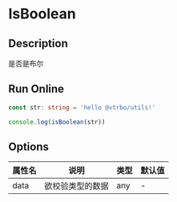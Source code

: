 # IsBoolean

## Description
是否是布尔

## Run Online

<RunCode symbolize="is-boolean-0z7EJ-Vj" :language="ts" :dependency="`
function toRawType(data: any): string {
  return Object.prototype.toString.call(data).slice(8, -1)
}
function isType(data: any, type: string): boolean {
  return toRawType(data).toLowerCase() === type.toLowerCase()
}
function isBoolean(data: any): boolean {
  return isType(data, 'Boolean')
}`">

```ts
const str: string = 'hello @vtrbo/utils!'

console.log(isBoolean(str))
```

</RunCode>

## Options

<div class="utils-table">

| 属性名 | 说明 | 类型 | 默认值 |
| --- | --- | --- | --- |
| data | 欲校验类型的数据 | any | - |

</div>